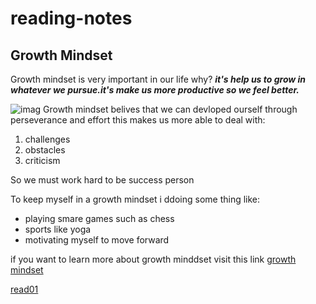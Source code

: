 # reading-notes
## Growth Mindset
Growth mindset is very important in our life why? 
***it's help us to grow in whatever we pursue.it's make us more productive so we feel better.***

![imag](https://static.dw.com/image/19392815_6.jpg)
Growth mindset belives that we can devloped ourself through perseverance and effort this makes us more able to deal with:
1. challenges
2. obstacles
3. criticism

So we must work hard to be success person

To keep myself in a growth mindset i ddoing some thing like:
- playing smare games such as chess
- sports like yoga
- motivating myself to move forward

if you want to learn more about growth minddset visit this link  [growth mindset](https://www.mindsetworks.com/science/)

[read01](https://abrar189.github.io/reading-notes/read01.md)
